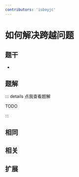 ```yaml
---
contributors: 'isboyjc'
---
```


# 如何解决跨越问题

## 题干

- 



## 题解

::: details 点我查看题解

  TODO

:::



## 相同


## 相关


## 扩展

